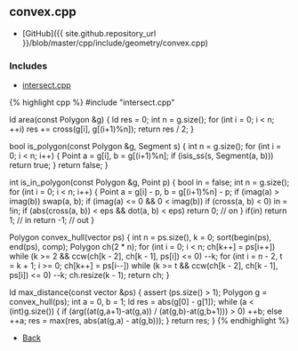 ## convex.cpp

- [GitHub]({{ site.github.repository_url }}/blob/master/cpp/include/geometry/convex.cpp)

### Includes

- [intersect.cpp](./intersect)

{% highlight cpp %}
#include "intersect.cpp"

ld area(const Polygon &g) {
  ld res = 0;
  int n = g.size();
  for (int i = 0; i < n; ++i)
    res += cross(g[i], g[(i+1)%n]);
  return res / 2;
}

bool is_polygon(const Polygon &g, Segment s) {
  int n = g.size();
  for (int i = 0; i < n; i++) {
    Point a = g[i], b = g[(i+1)%n];
    if (isis_ss(s, Segment(a, b))) return true;
  }
  return false;
}

int is_in_polygon(const Polygon &g, Point p) {
  bool in = false;
  int n = g.size();
  for (int i = 0; i < n; i++) {
    Point a = g[i] - p, b = g[(i+1)%n] - p;
    if (imag(a) > imag(b)) swap(a, b);
    if (imag(a) <= 0 && 0 < imag(b))
      if (cross(a, b) < 0) in = !in;
    if (abs(cross(a, b)) < eps && dot(a, b) < eps) return 0; // on
  }
  if(in) return 1; // in
  return -1; // out
}

Polygon convex_hull(vector<Point> ps) {
  int n = ps.size(), k = 0;
  sort(begin(ps), end(ps), comp);
  Polygon ch(2 * n);
  for (int i = 0; i < n; ch[k++] = ps[i++])
    while (k >= 2 && ccw(ch[k - 2], ch[k - 1], ps[i]) <= 0) --k;
  for (int i = n - 2, t = k + 1; i >= 0; ch[k++] = ps[i--])
    while (k >= t && ccw(ch[k - 2], ch[k - 1], ps[i]) <= 0) --k;
  ch.resize(k - 1);
  return ch;
}

ld max_distance(const vector<Point> &ps) {
  assert (ps.size() > 1);
  Polygon g = convex_hull(ps);
  int a = 0, b = 1;
  ld res = abs(g[0] - g[1]);
  while (a < (int)g.size()) {
    if (arg((at(g,a+1)-at(g,a)) / (at(g,b)-at(g,b+1))) > 0) ++b; else ++a;
    res = max(res, abs(at(g,a) - at(g,b)));
  }
  return res;
}
{% endhighlight %}

- [Back](../../..)
